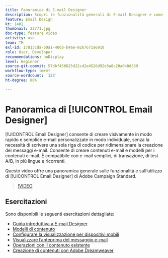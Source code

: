 ```yaml
---
title: Panoramica di E-mail Designer
description: Scopri le funzionalità generali di E-mail Designer e come progettare un’e-mail da zero.
feature: Email Design
kt: 1402
thumbnail: 22771.jpg
doc-type: feature video
activity: use
team: TM
exl-id: 17813cda-50a1-406b-b4ae-9267671a6910
role: User, Developer
recommendations: noDisplay
level: Beginner
source-git-commit: 57dbf456625d22cd2e4526d92e5a8c20a048d339
workflow-type: tm+mt
source-wordcount: '123'
ht-degree: 86%

---
```


# Panoramica di [!UICONTROL Email Designer]

[!UICONTROL Email Designer] consente di creare visivamente in modo rapido e semplice e-mail personalizzate in modo individuale, senza la necessità di scrivere una sola riga di codice per ridimensionare la creazione dei messaggi e-mail. Consente di creare contenuti e-mail e modelli per i contenuti e-mail. È compatibile con e-mail semplici, di transazione, di test A/B, in più lingue e ricorrenti.

Questo video offre una panoramica generale sulle funzionalità e sull’utilizzo di [!UICONTROL Email Designer] di Adobe Campaign Standard.

>[!VIDEO](https://video.tv.adobe.com/v/22771?quality=12)

## Esercitazioni

Sono disponibili le seguenti esercitazioni dettagliate:

* [Guida introduttiva a E-mail Designer](/help/designing-content/email-designer/getting-started-with-the-email-designer.md)
* [Modelli di contenuto](/help/designing-content/email-designer/email-content-templates.md)
* [Configurare la visualizzazione per dispositivi mobili](/help/designing-content/email-designer/configure-the-mobile-view.md)
* [Visualizzare l’anteprima del messaggio e-mail](/help/designing-content/email-designer/preview-your-email.md)
* [Operazioni con il contenuto esistente](/help/designing-content/email-designer/working-with-existing-content.md)
* [Creazione di contenuti con Adobe Dreamweaver](/help/designing-content/email-designer/dreamweaver-integration.md)
